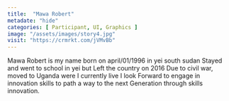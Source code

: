 ```yaml
---
title:  "Mawa Robert"
metadate: "hide"
categories: [ Participant, UI, Graphics ]
image: "/assets/images/story4.jpg"
visit: "https://crmrkt.com/jVMvBb"
---
```


Mawa Robert is my name born on april/01/1996 in yei south sudan
Stayed and went to school in yei but Left the country on  2016
Due to civil war, moved to Uganda were I currently live I look
Forward to engage in innovation skills to path a way to the next
Generation through skills innovation. 

